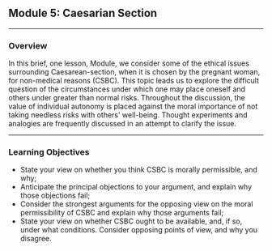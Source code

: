 
## Module 5: Caesarian Section

---

### Overview

In this brief, one lesson, Module, we consider some of the ethical issues surrounding Caesarean-section, when it is chosen by the pregnant woman, for non-medical reasons (CSBC). This topic leads us to explore the difficult question of the circumstances under which one may place oneself and others under greater than normal risks. Throughout the discussion, the value of individual autonomy is placed against the moral importance of not taking needless risks with others' well-being. Thought experiments and analogies are frequently discussed in an attempt to clarify the issue.

---

### Learning Objectives

* State your view on whether you think CSBC is morally permissible, and why;
* Anticipate the principal objections to your argument, and explain why those objections fail;
* Consider the strongest arguments for the opposing view on the moral permissibility of CSBC and explain why those arguments fail;
* State your view on whether CSBC ought to be available, and, if so, under what conditions. Consider opposing points of view, and why you disagree.
